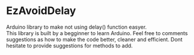 # EzAvoidDelay
Arduino library to make not using delay() function easyer.  
This library is built by a begginner to learn Arduino.
Feel free to comments suggestions as how to make the code better, cleaner and efficient. 
Dont hesitate to provide suggestions for methods to add.
